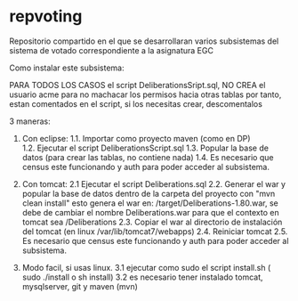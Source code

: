 repvoting
=========

Repositorio compartido en el que se desarrollaran varios subsistemas del sistema de votado correspondiente a la asignatura EGC



Como instalar este subsistema:

PARA TODOS LOS CASOS el script DeliberationsSript.sql, NO CREA el usuario acme para no machacar los permisos hacia otras tablas
por tanto, estan comentados en el script, si los necesitas crear, descomentalos

3 maneras:

1. Con eclipse:
	1.1. Importar como proyecto maven (como en DP) <br>
	1.2. Ejecutar el script DeliberationsScript.sql
	1.3. Popular la base de datos (para crear las tablas, no contiene nada)
	1.4. Es necesario que census este funcionando y auth para poder acceder al subsistema.

2. Con tomcat:
	2.1 Ejecutar el script Deliberations.sql
	2.2. Generar el war y popular la base de datos dentro de la carpeta del proyecto con "mvn clean install" esto genera el war en:
		/target/Deliberations-1.80.war, se debe de cambiar el nombre Deliberations.war para que el contexto en tomcat sea /Deliberations
	2.3. Copiar el war al directorio de instalación del tomcat (en linux /var/lib/tomcat7/webapps)
	2.4. Reiniciar tomcat
	2.5. Es necesario que census este funcionando y auth para poder acceder al subsistema.

3. Modo facil, si usas linux.
	3.1 ejecutar como sudo el script install.sh ( sudo ./install o sh install)
	3.2 es necesario tener instalado tomcat, mysqlserver, git y maven (mvn)
